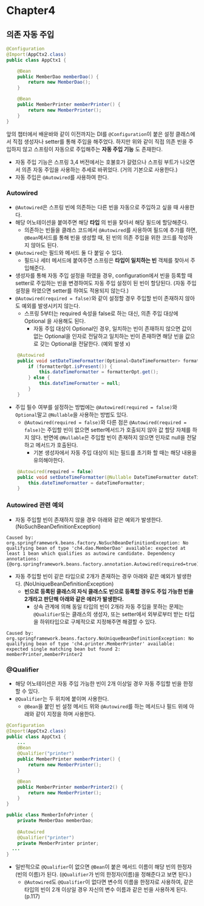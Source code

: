 # Chapter4
## 의존 자동 주입
```java
@Configuration
@Import(AppCtx2.class)
public class AppCtx1 {

    @Bean
    public MemberDao memberDao() {
        return new MemberDao();
    }

    @Bean
    public MemberPrinter memberPrinter() {
        return new MemberPrinter();
    }
}
```
앞의 챕터에서 배운바와 같이 이전까지는 DI를 `@Configuration`이 붙은 설정 클래스에서 직접 생성자나 setter를 통해 주입을 해주었다.
하지만 위와 같이 직접 의존 빈을 주입하지 않고 스프링이 자동으로 주입해주는 **자동 주입 기능** 도 존재한다. 

- 자동 주입 기능은 스프링 3,4 버전에서는 호불호가 갈렸으나 스프링 부트가 나오면서 의존 자동 주입을 사용하는 추세로 바뀌었다. (거의 기본으로 사용한다.)
- 자동 주입은 `@Autowired`를 사용하여 한다.

### Autowired
- `@Autowired`은 스프링 빈에 의존하는 다른 빈을 자동으로 주입하고 싶을 때 사용한다.
- 해당 어노테이션을 붙여주면 해당 **타입** 의 빈을 찾아서 해당 필드에 할당해준다.
  - 의존하는 빈들을 클래스 코드에서 `@Autowired`를 사용하여 필드에 추가를 하면, `@Bean`메서드를 통해 빈을 생성할 때, 된 빈의 의존 주입을 위한 코드를 작성하지 않아도 된다.
- `@Autowired`는 필드와 메서드 둘 다 붙일 수 있다.
  - 필드나 세터 메서드에 붙여주면 스프링은 **타입이 일치하는 빈** 객체를 찾아서 주입해준다.
- 생성자를 통해 자동 주입 설정을 하였을 경우, configuration에서 빈을 등록할 때 setter로 주입하는 빈을 변경하여도 자동 주입 설정이 된 빈이 할당된다. (자동 주입 설정을 하였으면 setter를 하여도 적용되지 않는다.)
- `@Autowired(required = false)`와 같이 설정할 경우 주입할 빈이 존재하지 않아도 예외를 발생시키지 않는다.
  - 스프링 5부터는 required 속성을 false로 하는 대신, 의존 주입 대상에 Optional 을 사용해도 된다.
    - 자동 주입 대상이 Optional인 경우, 일치하는 빈이 존재하지 않으면 값이 없는 Optional을 인자로 전달하고 일치하는 빈이 존재하면 해당 빈을 값으로 갖는 Optional을 전달한다. (예외 발생 x)
```java
    @Autowired
    public void setDateTimeFormatter(Optional<DateTimeFormatter> formatterOpt) {
        if (formatterOpt.isPresent()) {
            this.dateTimeFormatter = formatterOpt.get();
        } else {
            this.dateTimeFormatter = null;
        }
    }
```
- 주입 필수 여부를 설정하는 방법에는 `@Autowired(required = false)`와 `Optional`말고 `@Nullable`을 사용하는 방법도 있다.
  - `@Autowired(required = false)`와 다른 점은 `@Autowired(required = false)`는 주입할 빈이 없으면 setter메서드가 호출되지 않아 값 할당 자체를 하지 않다. 반면에 `@Nullable`은 주입할 빈이 존재하지 않으면 인자로 null을 전달하고 메서드가 호출된다.
    - 기본 생성자에서 자동 주입 대상이 되는 필드를 초기화 할 때는 해당 내용을 유의해야한다.
```java
    @Autowired(required = false)
    public void setDateTimeFormatter(@Nullable DateTimeFormatter dateTimeFormatter) {
        this.dateTimeFormatter = dateTimeFormatter;
    }
```
### Autowired 관련 예외
- 자동 주입할 빈이 존재하지 않을 경우 아래와 같은 예외가 발생한다. (NoSuchBeanDefinitionException)
```
Caused by: org.springframework.beans.factory.NoSuchBeanDefinitionException: No qualifying bean of type 'ch4.dao.MemberDao' available: expected at least 1 bean which qualifies as autowire candidate. Dependency annotations: {@org.springframework.beans.factory.annotation.Autowired(required=true)}
```
- 자동 주입할 빈이 같은 타입으로 2개가 존재하는 경우 아래와 같은 예외가 발생한다. (NoUniqueBeanDefinitionException)
  - **빈으로 등록된 클래스의 자식 클래스도 빈으로 등록할 경우도 주입 가능한 빈을 2개라고 판단해 아래와 같은 에러가 발생한다.**
    - 상속 관계에 의해 동일 타입의 빈이 2개라 자동 주입을 못하는 문제는 `@Qualifier`또는 클래스의 생성자, 또는 setter에서 외부로부터 받는 타입을 하위타입으로 구체적으로 지정해주면 해결할 수 있다.
```
Caused by: org.springframework.beans.factory.NoUniqueBeanDefinitionException: No qualifying bean of type 'ch4.printer.MemberPrinter' available: expected single matching bean but found 2: memberPrinter,memberPrinter2
```

### @Qualifier
- 해당 어노테이션은 자동 주입 가능한 빈이 2개 이상일 경우 자동 주입할 빈을 한정할 수 있다.
- `@Qualifier`는 두 위치에 붙이며 사용한다.
  - `@Bean`을 붙인 빈 설정 메서드 위와 `@Autowired`를 하는 메서드나 필드 위에 아래와 같이 지정을 하며 사용한다.

```java
@Configuration
@Import(AppCtx2.class)
public class AppCtx1 {
    ...
    @Bean
    @Qualifier("printer")
    public MemberPrinter memberPrinter() {
        return new MemberPrinter();
    }

    @Bean
    public MemberPrinter memberPrinter2() {
        return new MemberPrinter();
    }
}

public class MemberInfoPrinter { 
    private MemberDao memberDao;
    
    @Autowired
    @Qualifier("printer")
    private MemberPrinter printer;
  ...
}
```

- 일반적으로 `@Qualifier`이 없으면 `@Bean`이 붙은 메서드 이름이 해당 빈의 한정자(빈의 이름)가 된다. (`@Qualifier`가 빈의 한정자(이름)을 정해준다고 보면 된다.)
  - `@Autowired`도 `@Qualifier`이 없다면 변수의 이름을 한정자로 사용하여, 같은 타입의 빈이 2개 이상일 경우 자신의 변수 이름과 같은 빈을 사용하게 된다. (p.117)
